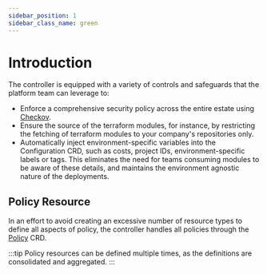 ```yaml
---
sidebar_position: 1
sidebar_class_name: green
---
```


# Introduction

The controller is equipped with a variety of controls and safeguards that the platform team can leverage to:

* Enforce a comprehensive security policy across the entire estate using [Checkov](https://www.checkov.io/).
* Ensure the source of the terraform modules, for instance, by restricting the fetching of terraform modules to your company's repositories only.
* Automatically inject environment-specific variables into the Configuration CRD, such as costs, project IDs, environment-specific labels or tags. This eliminates the need for teams consuming modules to be aware of these details, and maintains the environment agnostic nature of the deployments.

## Policy Resource

In an effort to avoid creating an excessive number of resource types to define all aspects of policy, the controller handles all policies through the [Policy](docs/terranetes-controller/reference/policies.terraform.appvia.io.md) CRD.

:::tip
Policy resources can be defined multiple times, as the definitions are consolidated and aggregated.
:::

